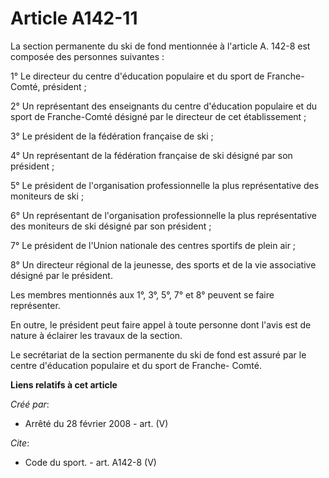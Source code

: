 # Article A142-11

La section permanente du ski de fond mentionnée à l'article A. 142-8 est composée des personnes suivantes : 

1° Le directeur du centre d'éducation populaire et du sport de Franche-Comté, président ; 

2° Un représentant des enseignants du centre d'éducation populaire et du sport de Franche-Comté désigné par le directeur de
cet établissement ; 

3° Le président de la fédération française de ski ; 

4° Un représentant de la fédération française de ski désigné par son président ; 

5° Le président de l'organisation professionnelle la plus représentative des moniteurs de ski ; 

6° Un représentant de l'organisation professionnelle la plus représentative des moniteurs de ski désigné par son président ; 

7° Le président de l'Union nationale des centres sportifs de plein air ; 

8° Un directeur régional de la jeunesse, des sports et de la vie associative désigné par le président. 

Les membres mentionnés aux 1°, 3°, 5°, 7° et 8° peuvent se faire représenter. 

En outre, le président peut faire appel à toute personne dont l'avis est de nature à éclairer les travaux de la section. 

Le secrétariat de la section permanente du ski de fond est assuré par le centre d'éducation populaire et du sport de Franche-
Comté.

**Liens relatifs à cet article**

_Créé par_:

  - Arrêté du 28 février 2008 - art. (V)

_Cite_:

  - Code du sport. - art. A142-8 (V)
